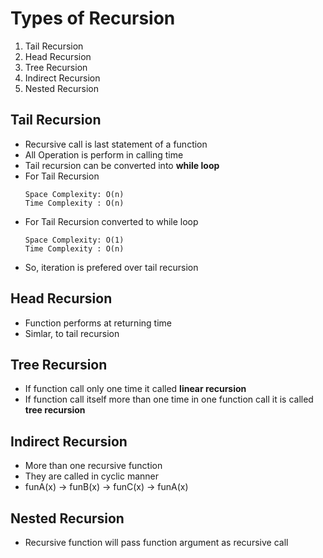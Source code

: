 # Types of Recursion
1. Tail Recursion
2. Head Recursion
3. Tree Recursion
4. Indirect Recursion
5. Nested Recursion

## Tail Recursion
- Recursive call is last statement of a function
- All Operation is perform in calling time
- Tail recursion can be converted into **while loop**
- For Tail Recursion
    ```
    Space Complexity: O(n)
    Time Complexity : O(n)
    ```
- For Tail Recursion converted to while loop
    ```
    Space Complexity: O(1)
    Time Complexity : O(n)
    ```
- So, iteration is prefered over tail recursion

## Head Recursion
- Function performs at returning time
- Simlar, to tail recursion

## Tree Recursion
- If function call only one time it called **linear recursion**
- If function call itself more than one time in one function call it is called **tree recursion**

## Indirect Recursion
- More than one recursive function
- They are called in cyclic manner
- funA(x) -> funB(x) -> funC(x) -> funA(x)

## Nested Recursion
- Recursive function will pass function argument as recursive call